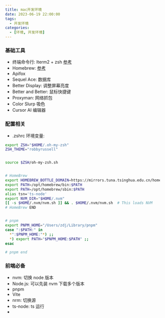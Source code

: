 ```yaml
---
title: mac开发环境
date: 2023-06-19 22:00:00
tags:
  - 开发环境
categories:
  - [环境, 开发环境]
---
```

### 基础工具
- 终端命令行: Iterm2 + zsh [参考](https://zhuanlan.zhihu.com/p/112383265?from_voters_page=true)
- Homebrew: [参考](https://blog.csdn.net/sinat_38184748/article/details/114115441)
- Apifox
- Sequel Ace: 数据库
- Better Display: 调整屏幕亮度
- Better and Better: 鼠标快捷键
- Proxyman: 网络抓包
- Color Slurp 吸色
- Cursor AI 编辑器

### 配置相关
- .zshrc 环境变量: 
```zsh
export ZSH="$HOME/.oh-my-zsh"
ZSH_THEME="robbyrussell"


source $ZSH/oh-my-zsh.sh


# HomeBrew
export HOMEBREW_BOTTLE_DOMAIN=https://mirrors.tuna.tsinghua.edu.cn/homebrew-bottles
export PATH=/opt/homebrew/bin:$PATH
export PATH=/opt/homebrew/sbin:$PATH
alias tsn='ts-node'
export NVM_DIR="$HOME/.nvm"
[[ -s $HOME/.nvm/nvm.sh ]] && . $HOME/.nvm/nvm.sh  # This loads NVM
# HomeBrew END


# pnpm
export PNPM_HOME="/Users/zdj/Library/pnpm"
case ":$PATH:" in
  *":$PNPM_HOME:"*) ;;
  *) export PATH="$PNPM_HOME:$PATH" ;;
esac

# pnpm end
```

### 前端必备
- nvm: 切换 node 版本
- Node.js: 可以先装 nvm 下载多个版本
- pnpm
- Vite
- nrm: 切换源
- ts-node: ts 运行
- 






